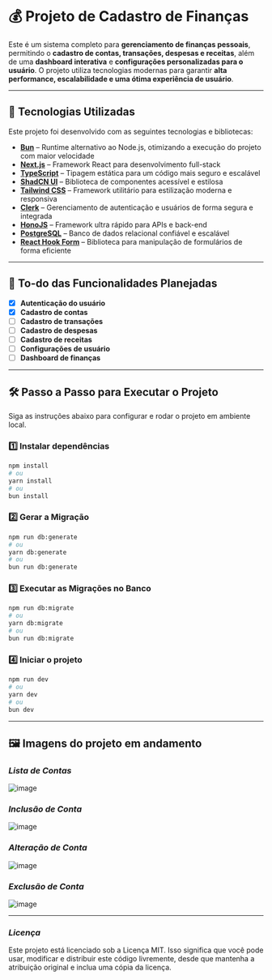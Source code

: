 # 💰 Projeto de Cadastro de Finanças

Este é um sistema completo para **gerenciamento de finanças pessoais**, permitindo o **cadastro de contas, transações, despesas e receitas**, além de uma **dashboard interativa** e **configurações personalizadas para o usuário**. O projeto utiliza tecnologias modernas para garantir **alta performance, escalabilidade e uma ótima experiência de usuário**.

---

## 🚀 **Tecnologias Utilizadas**
Este projeto foi desenvolvido com as seguintes tecnologias e bibliotecas:

- **[Bun](https://bun.sh/)** – Runtime alternativo ao Node.js, otimizando a execução do projeto com maior velocidade
- **[Next.js](https://nextjs.org/)** – Framework React para desenvolvimento full-stack
- **[TypeScript](https://www.typescriptlang.org/)** – Tipagem estática para um código mais seguro e escalável
- **[ShadCN UI](https://ui.shadcn.com/)** – Biblioteca de componentes acessível e estilosa
- **[Tailwind CSS](https://tailwindcss.com/)** – Framework utilitário para estilização moderna e responsiva
- **[Clerk](https://clerk.com/)** – Gerenciamento de autenticação e usuários de forma segura e integrada
- **[HonoJS](https://hono.dev/)** – Framework ultra rápido para APIs e back-end
- **[PostgreSQL](https://www.postgresql.org/)** – Banco de dados relacional confiável e escalável
- **[React Hook Form](https://react-hook-form.com/)** – Biblioteca para manipulação de formulários de forma eficiente

---

## 📌 **To-do das Funcionalidades Planejadas**
- [X] **Autenticação do usuário**
- [X] **Cadastro de contas**
- [ ] **Cadastro de transações**
- [ ] **Cadastro de despesas**
- [ ] **Cadastro de receitas**
- [ ] **Configurações de usuário**
- [ ] **Dashboard de finanças**

---

## 🛠️ **Passo a Passo para Executar o Projeto**
Siga as instruções abaixo para configurar e rodar o projeto em ambiente local.

### 1️⃣ **Instalar dependências**
```bash
npm install
# ou
yarn install
# ou
bun install
```

### 2️⃣ **Gerar a Migração**
```bash
npm run db:generate
# ou
yarn db:generate
# ou
bun run db:generate
```

### 3️⃣ **Executar as Migrações no Banco**
```bash
npm run db:migrate
# ou
yarn db:migrate
# ou
bun run db:migrate
```

### 4️⃣ **Iniciar o projeto**
```bash
npm run dev
# ou
yarn dev
# ou
bun dev
```

---

## 🖼️ **Imagens do projeto em andamento**

### *Lista de Contas*
![image](https://github.com/user-attachments/assets/eab2b1e6-38a6-40a2-b45e-68824c4edf94)

### *Inclusão de Conta*
![image](https://github.com/user-attachments/assets/812d3b63-1309-4bc3-ada4-fa971add8ba5)

### *Alteração de Conta*
![image](https://github.com/user-attachments/assets/9136ce5f-4829-4f82-9945-e8d6df76debb)

### *Exclusão de Conta*
![image](https://github.com/user-attachments/assets/ea85979d-8450-4a95-a1ee-c25ad0fa9e61)

---

### *Licença*
Este projeto está licenciado sob a Licença MIT. Isso significa que você pode usar, modificar e distribuir este código livremente, desde que mantenha a atribuição original e inclua uma cópia da licença.
